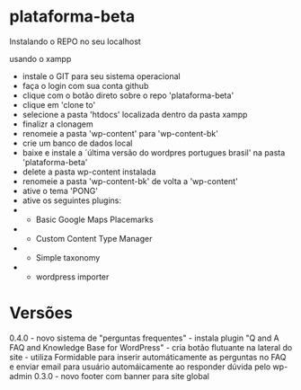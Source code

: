 plataforma-beta
===============

Instalando o REPO no seu localhost

usando o xampp

- instale o GIT para seu sistema operacional
- faça o login com sua conta github
- clique com o botão direto sobre o repo 'plataforma-beta'
- clique em 'clone to'
- selecione a pasta 'htdocs' localizada dentro da pasta xampp
- finalizr a clonagem
- renomeie a pasta 'wp-content' para 'wp-content-bk'
- crie um banco de dados local
- baixe e instale a ´última versão do wordpres portugues brasil' na pasta 'plataforma-beta'
- delete a pasta wp-content instalada
- renomeie a pasta 'wp-content-bk' de volta a 'wp-content'
- ative o tema 'PONG'
- ative os seguintes plugins:
- - Basic Google Maps Placemarks
- - Custom Content Type Manager
- - Simple taxonomy
- - wordpress importer


Versões
=======

0.4.0 - novo sistema de "perguntas frequentes"
         - instala plugin "Q and A FAQ and Knowledge Base for WordPress"
         - cria botão flutuante na lateral do site
         - utiliza Formidable para inserir automáticamente as perguntas no FAQ e enviar email para usuário automáicamente ao responder dúvida pelo wp-admin
0.3.0 - novo footer com banner para site global